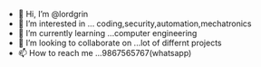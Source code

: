 - 👋 Hi, I’m @lordgrin
- 👀 I’m interested in ... coding,security,automation,mechatronics
- 🌱 I’m currently learning ...computer engineering 
- 💞️ I’m looking to collaborate on ...lot of differnt projects 
- 📫 How to reach me ...9867565767(whatsapp)

<!---
lordgrin/lordgrin is a ✨ special ✨ repository because its `README.md` (this file) appears on your GitHub profile.
You can click the Preview link to take a look at your changes.
--->
